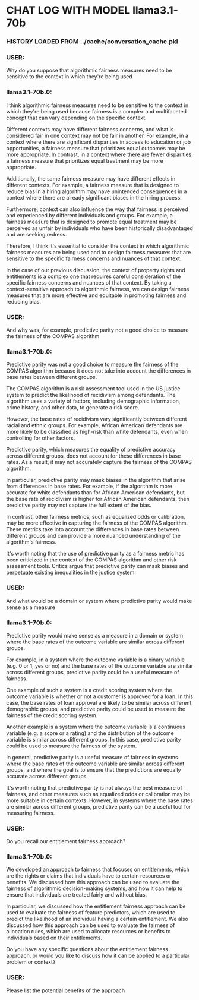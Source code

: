 # CHAT LOG WITH MODEL llama3.1-70b

### HISTORY LOADED FROM ../cache/conversation_cache.pkl
### USER:
Why do you suppose that algorithmic fairness measures need to be sensitive to the context in which they're being used
### llama3.1-70b.0:
I think algorithmic fairness measures need to be sensitive to the context in which they're being used because fairness is a complex and multifaceted concept that can vary depending on the specific context.

Different contexts may have different fairness concerns, and what is considered fair in one context may not be fair in another. For example, in a context where there are significant disparities in access to education or job opportunities, a fairness measure that prioritizes equal outcomes may be more appropriate. In contrast, in a context where there are fewer disparities, a fairness measure that prioritizes equal treatment may be more appropriate.

Additionally, the same fairness measure may have different effects in different contexts. For example, a fairness measure that is designed to reduce bias in a hiring algorithm may have unintended consequences in a context where there are already significant biases in the hiring process.

Furthermore, context can also influence the way that fairness is perceived and experienced by different individuals and groups. For example, a fairness measure that is designed to promote equal treatment may be perceived as unfair by individuals who have been historically disadvantaged and are seeking redress.

Therefore, I think it's essential to consider the context in which algorithmic fairness measures are being used and to design fairness measures that are sensitive to the specific fairness concerns and nuances of that context.

In the case of our previous discussion, the context of property rights and entitlements is a complex one that requires careful consideration of the specific fairness concerns and nuances of that context. By taking a context-sensitive approach to algorithmic fairness, we can design fairness measures that are more effective and equitable in promoting fairness and reducing bias.
### USER:
And why was, for example, predictive parity not a good choice to measure the fairness of the COMPAS algorithm
### llama3.1-70b.0:
Predictive parity was not a good choice to measure the fairness of the COMPAS algorithm because it does not take into account the differences in base rates between different groups.

The COMPAS algorithm is a risk assessment tool used in the US justice system to predict the likelihood of recidivism among defendants. The algorithm uses a variety of factors, including demographic information, crime history, and other data, to generate a risk score.

However, the base rates of recidivism vary significantly between different racial and ethnic groups. For example, African American defendants are more likely to be classified as high-risk than white defendants, even when controlling for other factors.

Predictive parity, which measures the equality of predictive accuracy across different groups, does not account for these differences in base rates. As a result, it may not accurately capture the fairness of the COMPAS algorithm.

In particular, predictive parity may mask biases in the algorithm that arise from differences in base rates. For example, if the algorithm is more accurate for white defendants than for African American defendants, but the base rate of recidivism is higher for African American defendants, then predictive parity may not capture the full extent of the bias.

In contrast, other fairness metrics, such as equalized odds or calibration, may be more effective in capturing the fairness of the COMPAS algorithm. These metrics take into account the differences in base rates between different groups and can provide a more nuanced understanding of the algorithm's fairness.

It's worth noting that the use of predictive parity as a fairness metric has been criticized in the context of the COMPAS algorithm and other risk assessment tools. Critics argue that predictive parity can mask biases and perpetuate existing inequalities in the justice system.
### USER:
And what would be a domain or system where predictive parity would make sense as a measure
### llama3.1-70b.0:
Predictive parity would make sense as a measure in a domain or system where the base rates of the outcome variable are similar across different groups.

For example, in a system where the outcome variable is a binary variable (e.g. 0 or 1, yes or no) and the base rates of the outcome variable are similar across different groups, predictive parity could be a useful measure of fairness.

One example of such a system is a credit scoring system where the outcome variable is whether or not a customer is approved for a loan. In this case, the base rates of loan approval are likely to be similar across different demographic groups, and predictive parity could be used to measure the fairness of the credit scoring system.

Another example is a system where the outcome variable is a continuous variable (e.g. a score or a rating) and the distribution of the outcome variable is similar across different groups. In this case, predictive parity could be used to measure the fairness of the system.

In general, predictive parity is a useful measure of fairness in systems where the base rates of the outcome variable are similar across different groups, and where the goal is to ensure that the predictions are equally accurate across different groups.

It's worth noting that predictive parity is not always the best measure of fairness, and other measures such as equalized odds or calibration may be more suitable in certain contexts. However, in systems where the base rates are similar across different groups, predictive parity can be a useful tool for measuring fairness.
### USER:
Do you recall our entitlement fairness approach?
### llama3.1-70b.0:
We developed an approach to fairness that focuses on entitlements, which are the rights or claims that individuals have to certain resources or benefits. We discussed how this approach can be used to evaluate the fairness of algorithmic decision-making systems, and how it can help to ensure that individuals are treated fairly and without bias.

In particular, we discussed how the entitlement fairness approach can be used to evaluate the fairness of feature predictors, which are used to predict the likelihood of an individual having a certain entitlement. We also discussed how this approach can be used to evaluate the fairness of allocation rules, which are used to allocate resources or benefits to individuals based on their entitlements.

Do you have any specific questions about the entitlement fairness approach, or would you like to discuss how it can be applied to a particular problem or context?
### USER:
Please list the potential benefits of the approach
